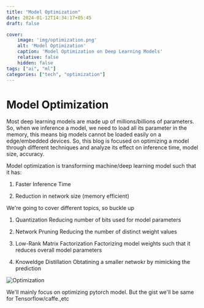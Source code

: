 ```yaml
---
title: "Model Optimization"
date: 2024-01-12T14:34:17+05:45
draft: false

cover:
    image: 'img/optimization.png'
    alt: 'Model Optimization'
    caption: 'Model Optimization on Deep Learning Models'
    relative: false
    hidden: false
tags: ["ai", "ml"]
categories: ["tech", "optimization"]
---
```



# Model Optimization

Most deep learning models are made up of millions/billions of parameters. So, when we inference a model, we need to load all its parameter in the memory, this means big models cannot be loaded easily on a edge/embedded devices. So, this blog is focused on optimizing a model through different techniques and analyze its effect on inference time, model size, accuracy. 

Model optimization is transforming machine/deep learning model such that it has:

1. Faster Inference Time

2. Reduction in network size (memory efficient)

We're going to cover different topics, so buckle up

1. Quantization
Reducing number of bits used for model parameters

2. Network Pruning
Reducing the number of distinct weight values

3. Low-Rank Matrix Factorization
Factorizing model weights such that it reduces overall model parameters

4. Knoweldge Distillation 
Obtatining a smaller netwokr by mimicking the prediction


![Optimization](https://raw.githubusercontent.com/shulavkarki/shulavkarki.github.io/master/static/img/model_optimization/types_diagram.png)

We'll mainly focus on optimizing pytorch model. But the gist we'll be same for Tensorflow/caffe.,etc
